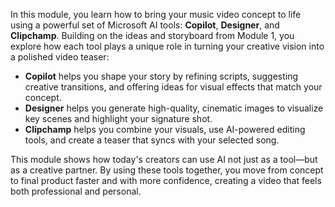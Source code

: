 In this module, you learn how to bring your music video concept to life using a powerful set of Microsoft AI tools: **Copilot**, **Designer**, and **Clipchamp**. Building on the ideas and storyboard from Module 1, you explore how each tool plays a unique role in turning your creative vision into a polished video teaser:

- **Copilot** helps you shape your story by refining scripts, suggesting creative transitions, and offering ideas for visual effects that match your concept.  
- **Designer** helps you generate high-quality, cinematic images to visualize key scenes and highlight your signature shot.  
- **Clipchamp** helps you combine your visuals, use AI-powered editing tools, and create a teaser that syncs with your selected song.

This module shows how today's creators can use AI not just as a tool—but as a creative partner. By using these tools together, you move from concept to final product faster and with more confidence, creating a video that feels both professional and personal.
